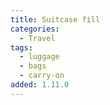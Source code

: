 ```yaml
---
title: Suitcase fill
categories:
  - Travel
tags:
  - luggage
  - bags
  - carry-on
added: 1.11.0
---
```

